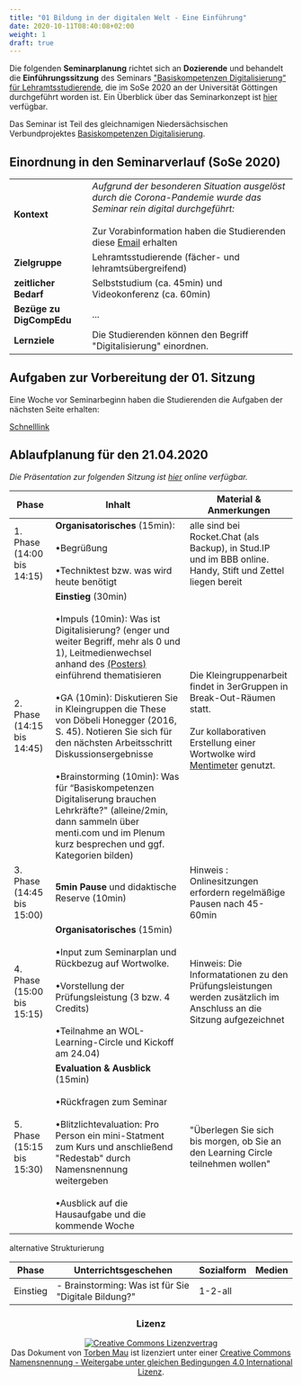 ```yaml
---
title: "01 Bildung in der digitalen Welt - Eine Einführung"
date: 2020-10-11T08:40:08+02:00
weight: 1
draft: true
---
```


Die folgenden **Seminarplanung** richtet sich an **Dozierende** und behandelt die **Einführungssitzung** des  Seminars ["Basiskompetenzen Digitalisierung“ für Lehramtsstudierende](https://univz.uni-goettingen.de/qisserver/rds?state=verpublish&status=init&vmfile=no&moduleCall=webInfo&publishConfFile=webInfo&publishSubDir=veranstaltung&veranstaltung.veranstid=262605), die im SoSe 2020 an der Universität Göttingen durchgeführt worden ist.
Ein Überblick über das Seminarkonzept ist [hier](https://pad.gwdg.de/s/H1Pr8M4hB#) verfügbar.

Das Seminar ist Teil des gleichnamigen Niedersächsischen Verbundprojektes [Basiskompetenzen Digitalisierung](https://www.lehrerbildungsverbund-niedersachsen.de/index.php?s=ProjektBasiskompetenzenDigitalisierung).


## Einordnung in den Seminarverlauf (SoSe 2020)

|||
| -------- | -------- |
| **Kontext**     |  *Aufgrund der besonderen Situation ausgelöst durch die Corona-Pandemie wurde das Seminar rein digital durchgeführt:*  <br></br>  Zur Vorabinformation haben die Studierenden diese  <a href="https://docs.google.com/document/d/1ytJLBmvdGgSY2dAN3dKL4JfPaGXM4A2dzzqLTAYqhmI/edit#heading=h.l3l3f69hx6c6">Email</a> erhalten  |
| **Zielgruppe** |Lehramtsstudierende (fächer- und lehramtsübergreifend) |
| **zeitlicher Bedarf** | Selbststudium (ca. 45min) und Videokonferenz (ca. 60min) |
| **Bezüge zu DigCompEdu** | ... |
| **Lernziele** | Die Studierenden können den Begriff "Digitalisierung" einordnen.


## Aufgaben zur Vorbereitung der 01. Sitzung



Eine Woche vor Seminarbeginn haben die Studierenden die Aufgaben der nächsten Seite erhalten:

 [Schnelllink](session1_aufgaben_h5p/)


## Ablaufplanung für den 21.04.2020

*Die Präsentation zur folgenden Sitzung ist [hier](https://github.com/Lehrerbildung/Lehrerbildung.github.io/blob/master/GenutzteBilder/SessionFolien/01%20-%20%23BKD2020%20-%20Einf%C3%BChrung.pdf) online verfügbar.*

| Phase | Inhalt |  Material & Anmerkungen |
| -------- | -------- | -------- |
| 1. Phase (14:00 bis 14:15)|<b>Organisatorisches </b>(15min):<br></br> •Begrüßung <br></br> •Techniktest bzw. was wird heute benötigt | alle sind bei Rocket.Chat (als Backup), in Stud.IP und im BBB online. Handy, Stift und Zettel liegen bereit
|2. Phase (14:15 bis 14:45)|<b>Einstieg</b> (30min)<br></br> •Impuls (10min): Was ist Digitalisierung? (enger und weiter Begriff, mehr als 0 und 1), Leitmedienwechsel anhand des <a href="http://mehrals0und1.ch/pub/Digital/Poster/a3-poster-der-digitale-leitmedienwechsel-und-die-schule.pdf">(Posters)</a> einführend thematisieren <br></br> •GA (10min): Diskutieren Sie in Kleingruppen  die These von Döbeli Honegger (2016, S. 45). Notieren Sie sich  für den nächsten Arbeitsschritt Diskussionsergebnisse <br></br> •Brainstorming (10min): Was für  “Basiskompetenzen Digitaliserung brauchen Lehrkräfte?" (alleine/2min, dann sammeln über menti.com und im Plenum kurz besprechen und ggf. Kategorien bilden)|Die Kleingruppenarbeit findet in 3erGruppen in Break-Out-Räumen statt. <br></br>Zur kollaborativen Erstellung einer Wortwolke wird <a href="https://www.mentimeter.com">Mentimeter</a> genutzt.  <br></br>
|3. Phase (14:45 bis 15:00)|<b>5min Pause</b> und didaktische Reserve (10min)| Hinweis : Onlinesitzungen erfordern regelmäßige Pausen nach 45-60min
|4. Phase (15:00 bis 15:15)|<b>Organisatorisches</b> (15min)<br></br> •Input zum Seminarplan und Rückbezug auf Wortwolke.<br></br> •Vorstellung der Prüfungsleistung (3  bzw. 4 Credits)<br></br> •Teilnahme an WOL-Learning-Circle und Kickoff am 24.04)|Hinweis: Die Informatationen zu den Prüfungsleistungen werden zusätzlich im Anschluss an die Sitzung aufgezeichnet
|5. Phase (15:15 bis 15:30)|<b>Evaluation & Ausblick</b> (15min)<br></br> •Rückfragen zum Seminar<br></br> •Blitzlichtevaluation: Pro Person ein mini-Statment zum Kurs und anschließend "Redestab" durch Namensnennung weitergeben<br></br> •Ausblick auf die Hausaufgabe und die kommende Woche|"Überlegen Sie sich bis morgen, ob Sie an den Learning Circle teilnehmen wollen"


alternative Strukturierung  

Phase | Unterrichtsgeschehen | Sozialform | Medien    
-------- | -------- | -------- | --------   
Einstieg | - Brainstorming: Was ist für Sie "Digitale Bildung?"  | 1-2-all

<center>

### Lizenz


<a rel="license" href="http://creativecommons.org/licenses/by-sa/4.0/"><img alt="Creative Commons Lizenzvertrag" style="border-width:0" src="https://i.creativecommons.org/l/by-sa/4.0/88x31.png" /></a><br /><span xmlns:dct="http://purl.org/dc/terms/" property="dct:title">Das Dokument</span> von <span xmlns:cc="http://creativecommons.org/ns#" property="cc:attributionName">[Torben Mau](https://twitter.com/torbenmau)</span> ist lizenziert unter einer <a rel="license" href="http://creativecommons.org/licenses/by-sa/4.0/">Creative Commons Namensnennung - Weitergabe unter gleichen Bedingungen 4.0 International Lizenz</a>.

</center>
